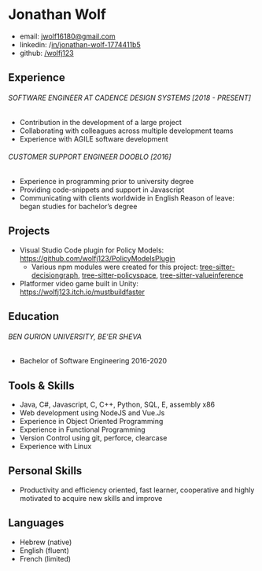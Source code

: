 # Jonathan Wolf
* email: jwolf16180@gmail.com
* linkedin: /[in/jonathan-wolf-1774411b5](https://www.linkedin.com/)
* github: [/wolfj123](https://github.com/wolfj123/)


## Experience
###### SOFTWARE ENGINEER AT CADENCE DESIGN SYSTEMS [2018 - PRESENT]
* Contribution in the development of a large project
* Collaborating with colleagues across multiple development teams
* Experience with AGILE software development


###### CUSTOMER SUPPORT ENGINEER DOOBLO [2016]
* Experience in programming prior to university degree
* Providing code-snippets and support in Javascript
* Communicating with clients worldwide in English
Reason of leave: began studies for bachelor’s degree


## Projects
* Visual Studio Code plugin for Policy Models:
https://github.com/wolfj123/PolicyModelsPlugin
  * Various npm modules were created for this project:
[tree-sitter-decisiongraph](https://www.npmjs.com/package/tree-sitter-decisiongraph), [tree-sitter-policyspace](https://www.npmjs.com/package/tree-sitter-policyspace), [tree-sitter-valueinference](https://www.npmjs.com/package/tree-sitter-valueinference)
* Platformer video game built in Unity:
https://wolfj123.itch.io/mustbuildfaster


## Education
###### BEN GURION UNIVERSITY, BE’ER SHEVA
* Bachelor of Software Engineering
2016-2020


## Tools & Skills
* Java, C#, Javascript, C, C++, Python, SQL, E, assembly x86
* Web development using NodeJS and Vue.Js
* Experience in Object Oriented Programming
* Experience in Functional Programming
* Version Control using git, perforce, clearcase
* Experience with Linux


## Personal Skills
* Productivity and efficiency oriented, fast learner, cooperative and highly motivated to acquire new skills and improve


## Languages
* Hebrew (native)
* English (fluent)
* French (limited)

